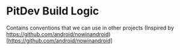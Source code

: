 # PitDev Build Logic
Contains conventions that we can use in other projects
(Inspired by https://github.com/android/nowinandroid)[https://github.com/android/nowinandroid]
